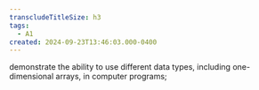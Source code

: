```yaml
---
transcludeTitleSize: h3
tags:
  - A1
created: 2024-09-23T13:46:03.000-0400
---
```

demonstrate the ability to use different data types, including one-dimensional arrays, in computer programs;